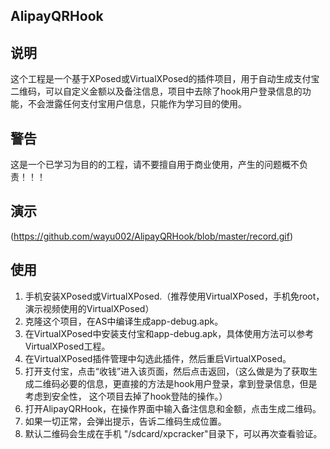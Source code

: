 AlipayQRHook
------

说明
------
这个工程是一个基于XPosed或VirtualXPosed的插件项目，用于自动生成支付宝二维码，可以自定义金额以及备注信息，项目中去除了hook用户登录信息的功能，不会泄露任何支付宝用户信息，只能作为学习目的使用。

警告
------
这是一个已学习为目的的工程，请不要擅自用于商业使用，产生的问题概不负责！！！

演示
------
(https://github.com/wayu002/AlipayQRHook/blob/master/record.gif)

使用
------
1. 手机安装XPosed或VirtualXPosed.（推荐使用VirtualXPosed，手机免root，演示视频使用的VirtualXPosed）
2. 克隆这个项目，在AS中编译生成app-debug.apk。
3. 在VirtualXPosed中安装支付宝和app-debug.apk，具体使用方法可以参考VirtualXPosed工程。
4. 在VirtualXPosed插件管理中勾选此插件，然后重启VirtualXPosed。
5. 打开支付宝，点击“收钱”进入该页面，然后点击返回，（这么做是为了获取生成二维码必要的信息，更直接的方法是hook用户登录，拿到登录信息，但是考虑到安全性， 这个项目去掉了hook登陆的操作。）
6. 打开AlipayQRHook，在操作界面中输入备注信息和金额，点击生成二维码。
7. 如果一切正常，会弹出提示，告诉二维码生成位置。
8. 默认二维码会生成在手机 "/sdcard/xpcracker"目录下，可以再次查看验证。
